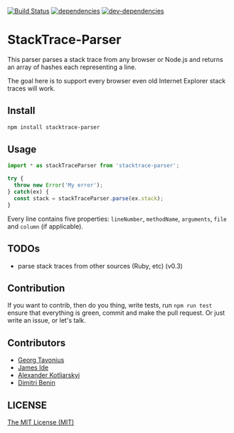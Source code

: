 [![Build Status][build-image]][build-url] [![dependencies][deps-image]][deps-url] [![dev-dependencies][dev-deps-image]][dev-deps-url]

# StackTrace-Parser

This parser parses a stack trace from any browser or Node.js and returns an array of hashes each representing a line.

The goal here is to support every browser even old Internet Explorer stack traces will work.

## Install

```bashv0.1
npm install stacktrace-parser
```

## Usage

```JavaScript
import * as stackTraceParser from 'stacktrace-parser';

try {
  throw new Error('My error');
} catch(ex) {
  const stack = stackTraceParser.parse(ex.stack);
}
```

Every line contains five properties: `lineNumber`, `methodName`, `arguments`, `file` and `column` (if applicable).

## TODOs

- parse stack traces from other sources (Ruby, etc) (v0.3)

## Contribution

If you want to contrib, then do you thing, write tests, run `npm run test` ensure that everything is green,
commit and make the pull request. Or just write an issue, or let's talk.

## Contributors

- [Georg Tavonius](https://github.com/calamari)
- [James Ide](https://github.com/ide)
- [Alexander Kotliarskyi](https://github.com/frantic)
- [Dimitri Benin](https://github.com/BendingBender)

## LICENSE

[The MIT License (MIT)](https://github.com/errwischt/stacktrace-parser/blob/master/LICENSE)

[build-image]: https://img.shields.io/travis/errwischt/stacktrace-parser/master.svg?style=flat-square
[build-url]: https://travis-ci.org/errwischt/stacktrace-parser
[deps-image]: https://img.shields.io/david/errwischt/stacktrace-parser.svg?style=flat-square
[deps-url]: https://david-dm.org/errwischt/stacktrace-parser
[dev-deps-image]: https://img.shields.io/david/dev/errwischt/stacktrace-parser.svg?style=flat-square
[dev-deps-url]: https://david-dm.org/errwischt/stacktrace-parser?type=dev
